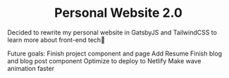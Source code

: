 <h1 align="center">
  Personal Website 2.0
</h1>

Decided to rewrite my personal website in GatsbyJS and TailwindCSS to learn more about front-end tech🚀

Future goals: Finish project component and page Add Resume Finish blog and blog post component Optimize to deploy to Netlify Make wave animation faster